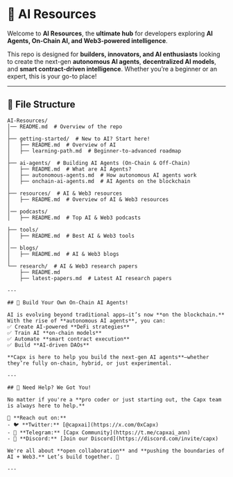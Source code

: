 # 🚀 AI Resources 

Welcome to **AI Resources**, the **ultimate hub** for developers exploring **AI Agents, On-Chain AI, and Web3-powered intelligence**.  

This repo is designed for **builders, innovators, and AI enthusiasts** looking to create the next-gen **autonomous AI agents**, **decentralized AI models**, and **smart contract-driven intelligence**. Whether you’re a beginner or an expert, this is your go-to place!  

---

## 📂 File Structure  

```plaintext
AI-Resources/
│── README.md  # Overview of the repo
│
├── getting-started/  # New to AI? Start here!
│   ├── README.md  # Overview of AI 
│   ├── learning-path.md  # Beginner-to-advanced roadmap
│
├── ai-agents/  # Building AI Agents (On-Chain & Off-Chain)
│   ├── README.md  # What are AI Agents?
│   ├── autonomous-agents.md  # How autonomous AI agents work
│   ├── onchain-ai-agents.md  # AI Agents on the blockchain
│
├── resources/  # AI & Web3 resources
│   ├── README.md  # Overview of AI & Web3 resources
│   
│── podcasts/
│   ├── README.md  # Top AI & Web3 podcasts

├── tools/
│   ├── README.md  # Best AI & Web3 tools
│ 
│── blogs/
│   ├── README.md  # AI & Web3 blogs
│
└── research/  # AI & Web3 research papers
    ├── README.md  
    ├── latest-papers.md  # Latest AI research papers

---

## 🤖 Build Your Own On-Chain AI Agents!  

AI is evolving beyond traditional apps—it’s now **on the blockchain.** With the rise of **autonomous AI agents**, you can:  
✅ Create AI-powered **DeFi strategies**  
✅ Train AI **on-chain models**  
✅ Automate **smart contract execution**  
✅ Build **AI-driven DAOs**  

**Capx is here to help you build the next-gen AI agents**—whether they’re fully on-chain, hybrid, or just experimental.  

---

## 💬 Need Help? We Got You!  

No matter if you're a **pro coder or just starting out, the Capx team is always here to help.**  

📢 **Reach out on:**  
- 🐦 **Twitter:** [@capxai](https://x.com/0xCapx)  
- 💬 **Telegram:** [Capx Community](https://t.me/capxai_ann)  
- 🎤 **Discord:** [Join our Discord](https://discord.com/invite/capx)  

We're all about **open collaboration** and **pushing the boundaries of AI + Web3.** Let’s build together. 🚀  

---
